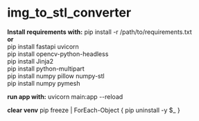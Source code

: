 # img_to_stl_converter

**Install requirements with:** pip install -r /path/to/requirements.txt <br>
**or** <br>
pip install fastapi uvicorn <br>
pip install opencv-python-headless <br>
pip install Jinja2 <br>
pip install python-multipart <br>
pip install numpy pillow numpy-stl <br>
pip install numpy pymesh


**run app with:** uvicorn main:app --reload

**clear venv** pip freeze | ForEach-Object { pip uninstall -y $_ }